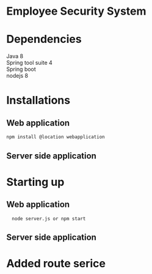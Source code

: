 # Employee Security System
# Dependencies
 Java 8<br/>
 Spring tool suite 4<br/>
Spring boot<br/> 
    nodejs 8<br/>
# Installations
## Web application
    npm install @location webapplication
## Server side application<br/>
      
# Starting up
## Web application
      node server.js or npm start
## Server side application
      
    
  
  
# Added route serice

